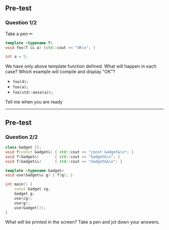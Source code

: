 ## Pre-test

### Question 1/2

Take a pen ✏

```cpp
template <typename T>
void foo(T && a) {std::cout << "OK\n"; }

int a = 5;
```
<!-- .element: class="fragment fade-in" -->

We have only above template function defined.
What will happen in each case? Which example will compile and display "OK"?
<!-- .element: class="fragment fade-in" -->

* <!-- .element: class="fragment fade-in" --> <code>foo(4);</code>
* <!-- .element: class="fragment fade-in" --> <code>foo(a);</code>
* <!-- .element: class="fragment fade-in" --> <code>foo(std::move(a));</code>

Tell me when you are ready
<!-- .element: class="fragment fade-in" -->

___

## Pre-test

### Question 2/2

```cpp
class Gadget {};
void f(const Gadget&) { std::cout << "const Gadget&\n"; }
void f(Gadget&)       { std::cout << "Gadget&\n"; }
void f(Gadget&&)      { std::cout << "Gadget&&\n"; }

template <typename Gadget>
void use(Gadget&& g) { f(g); }

int main() {
    const Gadget cg;
    Gadget g;
    use(cg);
    use(g);
    use(Gadget());
}
```

What will be printed in the screen? Take a pen and jot down your answers.
